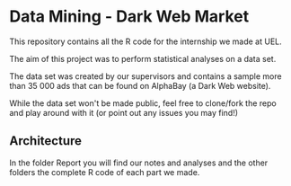 #  Data Mining - Dark Web Market

This repository contains all the R code for the internship we made at UEL. 

The aim of this project was to perform statistical analyses on a data set.

The data set was created by our supervisors and contains a sample more than 35 000 ads that can be found on AlphaBay (a Dark Web website).

While the data set won't be made public, feel free to clone/fork the repo and play around with it (or point out any issues you may find!)

## Architecture

In the folder Report you will find our notes and analyses 
and the other folders the complete R code of each part we made. 
